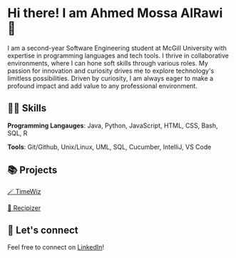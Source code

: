 # Hi there! I am Ahmed Mossa AlRawi 👋

I am a second-year Software Engineering student at McGill University with expertise in programming languages and tech tools. I thrive in collaborative environments, where I can hone soft skills through various roles. My passion for innovation and curiosity drives me to explore technology's limitless possibilities. Driven by curiosity, I am always eager to make a profound impact and add value to any professional environment.

## 👨‍💻 Skills
**Programming Langauges**: Java, Python, JavaScript, HTML, CSS, Bash, SQL, R 

**Tools**: Git/Github, Unix/Linux, UML, SQL, Cucumber, IntelliJ, VS Code

## 📚 Projects
[:magic_wand: TimeWiz](https://github.com/AhmedAlRawi0/TimeWiz)

[:carrot: Recipizer](https://github.com/AhmedAlRawi0/Recipizer)

## 🤝 Let's connect
Feel free to connect on [LinkedIn](https://www.linkedin.com/in/ahmdmos/)!
